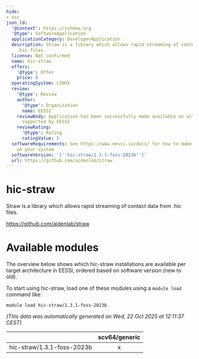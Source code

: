 ```yaml
---
hide:
- toc
json_ld:
  '@context': https://schema.org
  '@type': SoftwareApplication
  applicationCategory: DeveloperApplication
  description: Straw is a library which allows rapid streaming of contact data from
    .hic files.
  license: Not confirmed
  name: hic-straw
  offers:
    '@type': Offer
    price: 0
  operatingSystem: LINUX
  review:
    '@type': Review
    author:
      '@type': Organization
      name: EESSI
    reviewBody: Application has been successfully made available on all architectures
      supported by EESSI
    reviewRating:
      '@type': Rating
      ratingValue: 5
  softwareRequirements: See https://www.eessi.io/docs/ for how to make EESSI available
    on your system
  softwareVersion: '[''hic-straw/1.3.1-foss-2023b'']'
  url: https://github.com/aidenlab/straw
---
```


hic-straw
=========


Straw is a library which allows rapid streaming of contact data from .hic files.

https://github.com/aidenlab/straw
# Available modules


The overview below shows which hic-straw installations are available per target architecture in EESSI, ordered based on software version (new to old).

To start using hic-straw, load one of these modules using a `module load` command like:

```shell
module load hic-straw/1.3.1-foss-2023b
```

*(This data was automatically generated on Wed, 22 Oct 2025 at 12:11:37 CEST)*

| |scv64/generic|
| :---: | :---: |
|hic-straw/1.3.1-foss-2023b|x|
